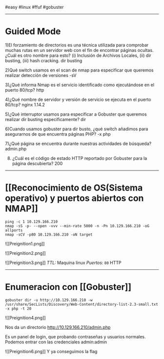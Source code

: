 #easy #linux #ffuf #gobuster

---
# Guided Mode

1)El forzamiento de directorios es una técnica utilizada para comprobar muchas rutas en un servidor web con el fin de encontrar páginas ocultas. ¿Cuál es otro nombre para esto? (i) Inclusión de Archivos Locales, (ii) dir busting, (iii) hash cracking.
	dir busting

2)Qué switch usamos en el scan de nmap para especificar que queremos realizar detección de versiones
	-sV

3)¿Qué informa Nmap es el servicio identificado como ejecutándose en el puerto 80/tcp?
	http

4)¿Qué nombre de servidor y versión de servicio se ejecuta en el puerto 80/tcp?
	nginx 1.14.2

5)¿Qué interruptor usamos para especificar a Gobuster que queremos realizar dir busting específicamente?
	dir

6)Cuando usamos gobuster para dir busto, ¿qué switch añadimos para asegurarnos de que encuentra páginas PHP?
	-x php

7)¿Qué página se encuentra durante nuestras actividades de búsqueda?
	admin.php
	
8) ¿Cuál es el código de estado HTTP reportado por Gobuster para la página descubierta?
	200

----------
# [[Reconocimiento de OS(Sistema operativo) y puertos abiertos con NMAP]]

```shell
ping -c 1 10.129.166.210
nmap -sS -p- --open -vvv --min-rate 5000 -n -Pn 10.129.166.210 -oG allports
nmap -sCV -p80 10.129.166.210 -oN target
```

![[Preignition1.png]]

![[Preignition2.png]]

![[Preignition3.png]]
*TTL:* Maquina linux
*Puertos:*
	`80` HTTP

-------
# Enumeracion con [[Gobuster]]

```
gobuster dir -u http://10.129.166.210 -w /usr/share/SecLists/Discovery/Web-Content/directory-list-2.3-small.txt -x php -t 20  
```
![[Preignition4.png]]

Nos da un directorio http://10.129.166.210/admin.php

Es un panel de login, que probando contraseñas y usuarios normales. Podemos entrar con las credenciales admin:admin

![[Preignition6.png]]
Y ya conseguimos la flag